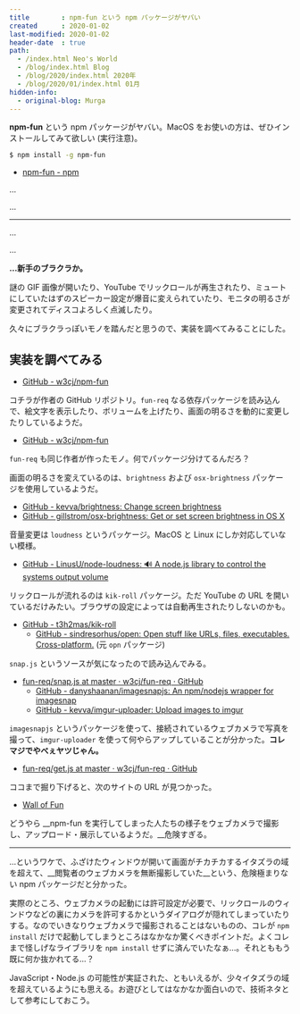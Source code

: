 ```yaml
---
title        : npm-fun という npm パッケージがヤバい
created      : 2020-01-02
last-modified: 2020-01-02
header-date  : true
path:
  - /index.html Neo's World
  - /blog/index.html Blog
  - /blog/2020/index.html 2020年
  - /blog/2020/01/index.html 01月
hidden-info:
  - original-blog: Murga
---
```


__npm-fun__ という npm パッケージがヤバい。MacOS をお使いの方は、ぜひインストールしてみて欲しい (実行注意)。

```bash
$ npm install -g npm-fun
```

- [npm-fun - npm](https://www.npmjs.com/package/npm-fun)

…

…

---

…

…

__…新手のブラクラか。__

謎の GIF 画像が開いたり、YouTube でリックロールが再生されたり、ミュートにしていたはずのスピーカー設定が爆音に変えられていたり、モニタの明るさが変更されてディスコよろしく点滅したり。

久々にブラクラっぽいモノを踏んだと思うので、実装を調べてみることにした。

## 実装を調べてみる

- [GitHub - w3cj/npm-fun](https://github.com/w3cj/npm-fun)

コチラが作者の GitHub リポジトリ。`fun-req` なる依存パッケージを読み込んで、絵文字を表示したり、ボリュームを上げたり、画面の明るさを動的に変更したりしているようだ。

- [GitHub - w3cj/npm-fun](https://github.com/w3cj/npm-fun)

`fun-req` も同じ作者が作ったモノ。何でパッケージ分けてるんだろ？

画面の明るさを変えているのは、`brightness` および `osx-brightness` パッケージを使用しているようだ。

- [GitHub - kevva/brightness: Change screen brightness](https://github.com/kevva/brightness)
- [GitHub - gillstrom/osx-brightness: Get or set screen brightness in OS X](https://github.com/gillstrom/osx-brightness)

音量変更は `loudness` というパッケージ。MacOS と Linux にしか対応していない模様。

- [GitHub - LinusU/node-loudness: 🔊 A node.js library to control the systems output volume](https://github.com/LinusU/node-loudness#readme)

リックロールが流れるのは `kik-roll` パッケージ。ただ YouTube の URL を開いているだけみたい。ブラウザの設定によっては自動再生されたりしないのかも。

- [GitHub - t3h2mas/kik-roll](https://github.com/t3h2mas/kik-roll)
  - [GitHub - sindresorhus/open: Open stuff like URLs, files, executables. Cross-platform.](https://github.com/sindresorhus/open) (元 `opn` パッケージ)

`snap.js` というソースが気になったので読み込んでみる。

- [fun-req/snap.js at master · w3cj/fun-req · GitHub](https://github.com/w3cj/fun-req/blob/master/lib/src/snap.js)
  - [GitHub - danyshaanan/imagesnapjs: An npm/nodejs wrapper for imagesnap](https://github.com/danyshaanan/imagesnapjs)
  - [GitHub - kevva/imgur-uploader: Upload images to imgur](https://github.com/kevva/imgur-uploader)

`imagesnapjs` というパッケージを使って、接続されているウェブカメラで写真を撮って、`imgur-uploader` を使って何やらアップしていることが分かった。__コレマジでやべぇヤツじゃん。__

- [fun-req/get.js at master · w3cj/fun-req · GitHub](https://github.com/w3cj/fun-req/blob/master/lib/src/java.utils.com/manifest/destiny/wat/config/api/info/get.js)

ココまで掘り下げると、次のサイトの URL が見つかった。

- [Wall of Fun](http://wall-of-fun.herokuapp.com/)

どうやら __npm-fun を実行してしまった人たちの様子をウェブカメラで撮影し、アップロード・展示しているようだ。__危険すぎる。

---

…というワケで、ふざけたウィンドウが開いて画面がチカチカするイタズラの域を超えて、__閲覧者のウェブカメラを無断撮影していた__という、危険極まりない npm パッケージだと分かった。

実際のところ、ウェブカメラの起動には許可設定が必要で、リックロールのウィンドウなどの裏にカメラを許可するかというダイアログが隠れてしまっていたりする。なのでいきなりウェブカメラで撮影されることはないものの、コレが `npm install` だけで起動してしまうところはなかなか驚くべきポイントだ。よくコレまで怪しげなライブラリを `npm install` せずに済んでいたなぁ…。それとももう既に何か抜かれてる…？

JavaScript・Node.js の可能性が実証された、ともいえるが、少々イタズラの域を超えているようにも思える。お遊びとしてはなかなか面白いので、技術ネタとして参考にしておこう。
